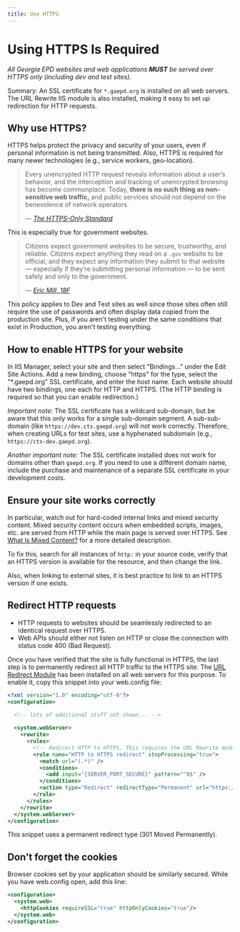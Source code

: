 ```yaml
---
title: Use HTTPS
---
```


# Using HTTPS Is Required

*All Georgia EPD websites and web applications **MUST** be served over HTTPS only (including dev and test sites).*

Summary: An SSL certificate for `*.gaepd.org` is installed on all web servers. The URL Rewrite IIS module is also installed, making it easy to set up redirection for HTTP requests.

## Why use HTTPS? 

HTTPS helps protect the privacy and security of your users, even if personal information is not being transmitted. Also, HTTPS is required for many newer technologies (e.g., service workers, geo-location).

> Every unencrypted HTTP request reveals information about a user’s behavior, and the interception and tracking of unencrypted browsing has become commonplace. Today, **there is no such thing as non-sensitive web traffic,** and public services should not depend on the benevolence of network operators.
> 
> — <cite>[The HTTPS-Only Standard](https://https.cio.gov/everything/)</cite>

This is especially true for government websites.

> Citizens expect government websites to be secure, trustworthy, and reliable. Citizens expect anything they read on a `.gov` website to be official, and they expect any information they submit to that website — especially if they’re submitting personal information — to be sent safely and only to the government.
>
> — <cite>[Eric Mill, 18F](https://18f.gsa.gov/2014/11/13/why-we-use-https-in-every-gov-website-we-make/)</cite>

This policy applies to Dev and Test sites as well since those sites often still require the use of passwords and often display data copied from the production site. Plus, if you aren't testing under the same conditions that exist in Production, you aren't testing everything.

## How to enable HTTPS for your website

In IIS Manager, select your site and then select "Bindings..." under the Edit Site Actions. Add a new binding, choose "https" for the type, select the "*.gaepd.org" SSL certificate, and enter the host name. Each website should have two bindings, one each for HTTP and HTTPS. (The HTTP binding is required so that you can enable redirection.)

*Important note:* The SSL certificate has a wildcard sub-domain, but be aware that this only works for a single sub-domain segment. A sub-sub-domain (like `https://dev.cts.gaepd.org`) will *not* work correctly. Therefore, when creating URLs for test sites, use a hyphenated subdomain (e.g., `https://cts-dev.gaepd.org`).

*Another important note:* The SSL certificate installed does not work for domains other than `gaepd.org`. If you need to use a different domain name, include the purchase and maintenance of a separate SSL certificate in your development costs.

## Ensure your site works correctly

In particular, watch out for hard-coded internal links and mixed security content. Mixed security content occurs when embedded scripts, images, etc. are served from HTTP while the main page is served over HTTPS. See [What Is Mixed Content?](https://developers.google.com/web/fundamentals/security/prevent-mixed-content/what-is-mixed-content) for a more detailed description.

To fix this, search for all instances of `http:` in your source code, verify that an HTTPS version is available for the resource, and then change the
link.

Also, when linking to external sites, it is best practice to link to an HTTPS version if one exists.

## Redirect HTTP requests

* HTTP requests to websites should be seamlessly redirected to an identical request over HTTPS.
* Web APIs should either not listen on HTTP or close the connection with status code 400 (Bad Request).

Once you have verified that the site is fully functional in HTTPS, the last step is to permanently redirect all HTTP traffic to the HTTPS site. The [URL Redirect Module](https://docs.microsoft.com/en-us/iis/extensions/url-rewrite-module/using-the-url-rewrite-module) has been installed on all web servers for this purpose. To enable it, copy this snippet into your web.config file:

```xml
<?xml version="1.0" encoding="utf-8"?>
<configuration>

  <!-- lots of additional stuff not shown... -->
    
  <system.webServer>
    <rewrite>
      <rules>
        <!-- Redirect HTTP to HTTPS. This requires the URL Rewrite module to be installed in IIS. -->
        <rule name="HTTP to HTTPS redirect" stopProcessing="true">
          <match url="(.*)" />
          <conditions>
            <add input="{SERVER_PORT_SECURE}" pattern="^0$" />
          </conditions>
          <action type="Redirect" redirectType="Permanent" url="https://{HTTP_HOST}/{R:1}" />
        </rule>
      </rules>
    </rewrite>
  </system.webServer>
</configuration>
```

This snippet uses a permanent redirect type (301 Moved Permanently).

## Don't forget the cookies

Browser cookies set by your application should be similarly secured. While you have web.config open, add this line:

```xml
<configuration>
  <system.web>
    <httpCookies requireSSL="true" httpOnlyCookies="true"/>
  </system.web>
</configuration>
```